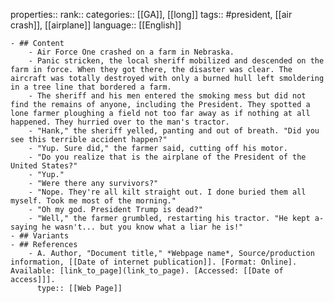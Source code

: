 properties::
rank::
categories:: [[GA]], [[long]] 
tags:: #president, [[air crash]], [[airplane]]
language:: [[English]]

	- ## Content
		- Air Force One crashed on a farm in Nebraska.
		- Panic stricken, the local sheriff mobilized and descended on the farm in force. When they got there, the disaster was clear. The aircraft was totally destroyed with only a burned hull left smoldering in a tree line that bordered a farm.
		- The sheriff and his men entered the smoking mess but did not find the remains of anyone, including the President. They spotted a lone farmer ploughing a field not too far away as if nothing at all happened. They hurried over to the man's tractor.
		- "Hank," the sheriff yelled, panting and out of breath. "Did you see this terrible accident happen?"
		- "Yup. Sure did," the farmer said, cutting off his motor.
		- "Do you realize that is the airplane of the President of the United States?"
		- "Yup."
		- "Were there any survivors?"
		- "Nope. They're all kilt straight out. I done buried them all myself. Took me most of the morning."
		- "Oh my god. President Trump is dead?"
		- "Well," the farmer grumbled, restarting his tractor. "He kept a-saying he wasn't... but you know what a liar he is!"
	- ## Variants
	- ## References
		- A. Author, "Document title," *Webpage name*, Source/production information, [[Date of internet publication]]. [Format: Online]. Available: [link_to_page](link_to_page). [Accessed: [[Date of access]]].
		  type:: [[Web Page]]